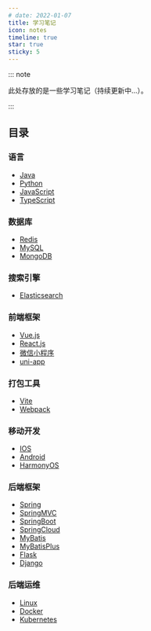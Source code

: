 ```yaml
---
# date: 2022-01-07
title: 学习笔记
icon: notes
timeline: true
star: true
sticky: 5
---
```


::: note

此处存放的是一些学习笔记（持续更新中...）。

:::

<!-- more -->

## 目录

### 语言

- [Java](/notes/java/README.md)
- [Python](/notes/python/README.md)
- [JavaScript](/notes/javascript/README.md)
- [TypeScript](/notes/typescript/README.md)

### 数据库

- [Redis](/notes/redis/README.md)
- [MySQL](/notes/mysql/README.md)
- [MongoDB](/notes/mongodb/README.md)

### 搜索引擎

- [Elasticsearch](/notes/elasticsearch/README.md)

### 前端框架

- [Vue.js](/notes/vue/README.md)
- [React.js](/notes/react/README.md)
- [微信小程序](/notes/wechat/README.md)
- [uni-app](/notes/uni-app/README.md)

### 打包工具

- [Vite](/notes/vite/README.md)
- [Webpack](/notes/webpack/README.md)

### 移动开发

- [IOS](/notes/ios/README.md)
- [Android](/notes/android/README.md)
- [HarmonyOS](/notes/harmonyos/README.md)

### 后端框架

- [Spring](/notes/spring/README.md)
- [SpringMVC](/notes/spring/spring-mvc/README.md)
- [SpringBoot](/notes/spring/spring-boot/README.md)
- [SpringCloud](/notes/spring/spring-cloud/README.md)
- [MyBatis](/notes/my-batis/README.md)
- [MyBatisPlus](/notes/my-batis/my-batis-plus/README.md)
- [Flask](/notes/flask/README.md)
- [Django](/notes/django/README.md)

### 后端运维

- [Linux](/notes/linux/README.md)
- [Docker](/notes/docker/README.md)
- [Kubernetes](/notes/kubernetes/README.md)

